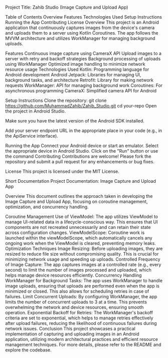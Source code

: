 
Project Title: Zahib Studio (Image Capture and Upload App)
 

Table of Contents
Overview
Features
Technologies Used
Setup Instructions
Running the App
Contributing
License
Overview
This project is an Android application that continuously captures images from the device's camera and uploads them to a server using Kotlin Coroutines. The app follows the MVVM architecture and utilizes WorkManager for managing background uploads.

Features
Continuous image capture using CameraX API
Upload images to a server with retry and backoff strategies
Background processing of uploads using WorkManager
Optimized image handling to minimize network resource usage
Technologies Used
Kotlin: Programming language for Android development
Android Jetpack: Libraries for managing UI, background tasks, and architecture
Retrofit: Library for making network requests
WorkManager: API for managing background work
Coroutines: For asynchronous programming
CameraX: Simplified camera API for Android

Setup Instructions
Clone the repository:
git clone https://github.com/MuhammadZahib/Zahib_Studio.git
cd your-repo
Open the project in Android Studio.

Make sure you have the latest version of the Android SDK installed.

Add your server endpoint URL in the appropriate place in your code (e.g., in the ApiService interface).

Running the App
Connect your Android device or start an emulator.
Select the appropriate device in Android Studio.
Click on the "Run" button or use the command
Contributing
Contributions are welcome! Please fork the repository and submit a pull request for any enhancements or bug fixes.

License
This project is licensed under the MIT License.


Short Documentation
Project Documentation: Image Capture and Upload App

Overview
This document outlines the approach taken in developing the Image Capture and Upload App, focusing on coroutine management, optimization, and concurrency handling.

Coroutine Management
Use of ViewModel: The app utilizes ViewModel to manage UI-related data in a lifecycle-conscious way. This ensures that UI components are not recreated unnecessarily and can retain their state across configuration changes.
ViewModelScope: Coroutine work is launched within the viewModelScope, which automatically cancels any ongoing work when the ViewModel is cleared, preventing memory leaks.
Optimization Techniques
Image Resizing: Before uploading images, they are resized to reduce file size without compromising quality. This is crucial for minimizing network usage and speeding up uploads.
Controlled Frequency of Image Capture: The app captures images at a controlled rate (e.g., every second) to limit the number of images processed and uploaded, which helps manage device resources efficiently.
Concurrency Handling
WorkManager for Background Tasks: The app uses WorkManager to handle image uploads, ensuring that uploads are performed even when the app is minimized or closed. This also allows for scheduling retries in case of failures.
Limit Concurrent Uploads: By configuring WorkManager, the app limits the number of concurrent uploads to 3 at a time. This prevents overwhelming the network and device resources, ensuring smooth operation.
Exponential Backoff for Retries: The WorkManager's backoff criteria are set to exponential, which helps to manage retries effectively after upload failures, reducing the likelihood of continuous failures during network issues.
Conclusion
This project showcases a practical implementation of capturing and uploading images in an Android application, utilizing modern architectural practices and efficient resource management techniques. For more details, please refer to the README and explore the codebase.
